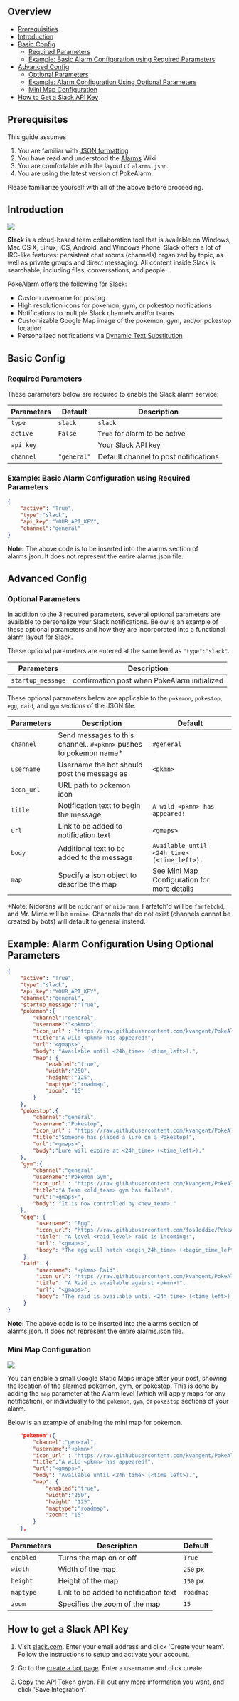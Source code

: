 ## Overview
* [Prerequisities](#prerequisities)
* [Introduction](#introduction)
* [Basic Config](#basic-config)
  * [Required Parameters](#required-parameters)
  * [Example: Basic Alarm Configuration using Required Parameters](#example-basic-alarm-configuration-using-required-parameters)
* [Advanced Config](#advanced-config)
  * [Optional Parameters](#optional-parameters)
  * [Example: Alarm Configuration Using Optional Parameters](#example-alarm-configuration-using-optional-parameters)
  * [Mini Map Configuration](#mini-map-configuration)
* [How to Get a Slack API Key](#how-to-get-a-slack-api-key)

## Prerequisites
This guide assumes 

1. You are familiar with [JSON formatting](http://www.w3schools.com/json/default.asp)
2. You have read and understood the [Alarms](https://github.com/kvangent/PokeAlarm/wiki/Alarms) Wiki
3. You are comfortable with the layout of `alarms.json`.
4. You are using the latest version of PokeAlarm.

Please familiarize yourself with all of the above before proceeding.

## Introduction

![](images/slack_demo.PNG)

**Slack** is a cloud-based team collaboration tool that is available on Windows, Mac OS X, Linux, iOS, Android, and Windows Phone. Slack offers a lot of IRC-like features: persistent chat rooms (channels) organized by topic, as well as private groups and direct messaging. All content inside Slack is searchable, including files, conversations, and people.

PokeAlarm offers the following for Slack:

* Custom username for posting
* High resolution icons for pokemon, gym, or pokestop notifications
* Notifications to multiple Slack channels and/or teams
* Customizable Google Map image of the pokemon, gym, and/or pokestop location
* Personalized notifications via [Dynamic Text Substitution](Dynamic-Text-Subsitution)



## Basic Config

### Required Parameters
These parameters below are required to enable the Slack alarm service:

| Parameters        | Default | Description                            |
| ----------------- |---------|----------------------------------------|
| `type`            | `slack` | `slack`                                |
| `active`          | `False` | `True` for alarm to be active          |
| `api_key`         |         | Your Slack API key                     |
| `channel`         | `"general"` | Default channel to post notifications

### Example: Basic Alarm Configuration using Required Parameters
```json
{
	"active": "True",
	"type":"slack",
	"api_key":"YOUR_API_KEY",
	"channel":"general"
}
```
**Note:** The above code is to be inserted into the alarms section of alarms.json. It does not represent the entire alarms.json file.

## Advanced Config

### Optional Parameters
In addition to the 3 required parameters, several optional parameters are available to personalize your Slack notifications.  Below is an example of these optional parameters and how they are incorporated into a functional alarm layout for Slack.

These optional parameters are entered at the same level as `"type":"slack"`.

| Parameters         | Description                                   
|--------------------|---------------------------------------------
| `startup_message`  | confirmation post when PokeAlarm initialized

These optional parameters below are applicable to the `pokemon`, `pokestop`, `egg`, `raid`, and `gym` sections of the JSON file.

| Parameters       | Description                                       | Default                                       |
| -----------------|---------------------------------------------------|-----------------------------------------------|
| `channel`        | Send messages to this channel.. `#<pkmn>` pushes to pokemon name* | `#general`                    |
| `username`       | Username the bot should post the message as       | `<pkmn>`                                      | 
| `icon_url`       | URL path to pokemon icon	   					   |												 |
| `title`          | Notification text to begin the message            | `A wild <pkmn> has appeared!`                 |
| `url`            | Link to be added to notification text             | `<gmaps>`                                     |
| `body`           | Additional text to be added to the message        | `Available until <24h_time> (<time_left>).`   | 
| `map`            | Specify a json object to describe the map         | See Mini Map Configuration for more details   |
*Note: Nidorans will be `nidoranf` or `nidoranm`, Farfetch'd will be `farfetchd`, and Mr. Mime will be `mrmime`. Channels that do not exist (channels cannot be created by bots) will default to general instead.

## Example: Alarm Configuration Using Optional Parameters
```json
{
    "active": "True",
    "type":"slack",
    "api_key":"YOUR_API_KEY",
    "channel":"general",
    "startup_message":"True",
    "pokemon":{
        "channel":"general",
        "username":"<pkmn>",
        "icon_url" : "https://raw.githubusercontent.com/kvangent/PokeAlarm/master/icons/<pkmn_id>.png",
        "title":"A wild <pkmn> has appeared!",
        "url":"<gmaps>",
        "body": "Available until <24h_time> (<time_left>).",
        "map": { 
            "enabled":"true",
            "width":"250",
            "height":"125",
            "maptype":"roadmap",
            "zoom": "15"
        }
    },
    "pokestop":{
        "channel":"general",
        "username":"Pokestop",
        "icon_url" : "https://raw.githubusercontent.com/kvangent/PokeAlarm/master/icons/pokestop.png",
        "title":"Someone has placed a lure on a Pokestop!",
        "url":"<gmaps>",
        "body":"Lure will expire at <24h_time> (<time_left>)."
    },
    "gym":{
        "channel":"general",
        "username":"Pokemon Gym",
        "icon_url" : "https://raw.githubusercontent.com/kvangent/PokeAlarm/master/icons/gym_<team_id>.png",
        "title":"A Team <old_team> gym has fallen!",
        "url":"<gmaps>",
        "body": "It is now controlled by <new_team>."
    },
    "egg": {
         "username": "Egg",
         "icon_url": "https://raw.githubusercontent.com/fosJoddie/PokeAlarm/raids/icons/egg_<raid_level>.png",
         "title": "A level <raid_level> raid is incoming!",
         "url": "<gmaps>",
         "body": "The egg will hatch <begin_24h_time> (<begin_time_left>)."
     },
    "raid": {
         "username": "<pkmn> Raid",
         "icon_url": "https://raw.githubusercontent.com/kvangent/PokeAlarm/master/icons/<pkmn_id>.png",
         "title": "A Raid is available against <pkmn>!",
         "url": "<gmaps>",
         "body": "The raid is available until <24h_time> (<time_left>)."
     }
}
```
**Note:** The above code is to be inserted into the alarms section of alarms.json. It does not represent the entire alarms.json file.


### Mini Map Configuration
![](images/minimap.png)

You can enable a small Google Static Maps image after your post, showing the location of the alarmed pokemon, gym, or pokestop.  This is done by adding the `map` parameter at the Alarm level (which will apply maps for any notification), or individually to the `pokemon`, `gym`, or `pokestop` sections of your alarm.



Below is an example of enabling the mini map for pokemon.
```json
	"pokemon":{
		"channel":"general",
		"username":"<pkmn>",
		"icon_url" : "https://raw.githubusercontent.com/kvangent/PokeAlarm/master/icons/<pkmn_id>.png",
		"title":"A wild <pkmn> has appeared!",
		"url":"<gmaps>",
		"body": "Available until <24h_time> (<time_left>).",
		"map": {             
			"enabled":"true", 
			"width":"250",    
			"height":"125",  
			"maptype":"roadmap",
			"zoom": "15"      
		}                      
	},
```

| Parameters     | Description                                       | Default                                       |
| -------------- |---------------------------------------------------|-----------------------------------------------|
| `enabled`      | Turns the map on or off                           | `True`                                        |
| `width`        | Width of the map                                  | `250` px                                      |
| `height`       | Height of the map                                 | `150` px                                      | 
| `maptype`      | Link to be added to notification text             | `roadmap`                                     |
| `zoom`         | Specifies the zoom of the map                     | `15`                                          | 

 
## How to get a Slack API Key

1. Visit [slack.com](https://www.slack.com). Enter your email address and click 'Create your team'. Follow the instructions to setup and activate your account. 

2. Go to the [create a bot page](https://my.slack.com/services/new/bot). Enter a username and click create.

3. Copy the API Token given. Fill out any more information you want, and click 'Save Integration'.
